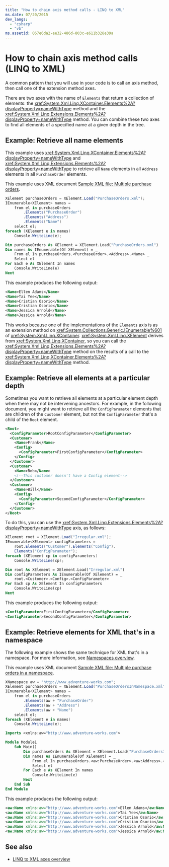 ```yaml
---
title: "How to chain axis method calls - LINQ to XML"
ms.date: 07/20/2015
dev_langs:
  - "csharp"
  - "vb"
ms.assetid: 067e6da2-ee32-486d-803c-e611b328e39a
---
```


# How to chain axis method calls (LINQ to XML)

A common pattern that you will use in your code is to call an axis method, then call one of the extension method axes.

There are two axes with the name of `Elements` that return a collection of elements: the <xref:System.Xml.Linq.XContainer.Elements%2A?displayProperty=nameWithType> method and the <xref:System.Xml.Linq.Extensions.Elements%2A?displayProperty=nameWithType> method. You can combine these two axes to find all elements of a specified name at a given depth in the tree.

## Example: Retrieve all name elements

This example uses <xref:System.Xml.Linq.XContainer.Elements%2A?displayProperty=nameWithType> and <xref:System.Xml.Linq.Extensions.Elements%2A?displayProperty=nameWithType> to retrieve all `Name` elements in all `Address` elements in all `PurchaseOrder` elements.

This example uses XML document [Sample XML file: Multiple purchase orders](sample-xml-file-multiple-purchase-orders.md).

```csharp
XElement purchaseOrders = XElement.Load("PurchaseOrders.xml");
IEnumerable<XElement> names =
    from el in purchaseOrders
        .Elements("PurchaseOrder")
        .Elements("Address")
        .Elements("Name")
    select el;
foreach (XElement e in names)
    Console.WriteLine(e);
```

```vb
Dim purchaseOrders As XElement = XElement.Load("PurchaseOrders.xml")
Dim names As IEnumerable(Of XElement) = _
    From el In purchaseOrders.<PurchaseOrder>.<Address>.<Name> _
    Select el
For Each e As XElement In names
    Console.WriteLine(e)
Next
```

This example produces the following output:

```xml
<Name>Ellen Adams</Name>
<Name>Tai Yee</Name>
<Name>Cristian Osorio</Name>
<Name>Cristian Osorio</Name>
<Name>Jessica Arnold</Name>
<Name>Jessica Arnold</Name>
```

This works because one of the implementations of the `Elements` axis is as an extension method on <xref:System.Collections.Generic.IEnumerable%601> of <xref:System.Xml.Linq.XContainer>. <xref:System.Xml.Linq.XElement> derives from <xref:System.Xml.Linq.XContainer>, so you can call the <xref:System.Xml.Linq.Extensions.Elements%2A?displayProperty=nameWithType> method on the results of a call to the <xref:System.Xml.Linq.XContainer.Elements%2A?displayProperty=nameWithType> method.

## Example: Retrieve all elements at a particular depth

Sometimes you want to retrieve all elements at a particular element depth when there may not be intervening ancestors. For example, in the following document, you might want to retrieve all the `ConfigParameter` elements that are children of the `Customer` element, but not the `ConfigParameter` that's a child of the `Root` element.

```xml
<Root>
  <ConfigParameter>RootConfigParameter</ConfigParameter>
  <Customer>
    <Name>Frank</Name>
    <Config>
      <ConfigParameter>FirstConfigParameter</ConfigParameter>
    </Config>
  </Customer>
  <Customer>
    <Name>Bob</Name>
    <!--This customer doesn't have a Config element-->
  </Customer>
  <Customer>
    <Name>Bill</Name>
    <Config>
      <ConfigParameter>SecondConfigParameter</ConfigParameter>
    </Config>
  </Customer>
</Root>
```

 To do this, you can use the <xref:System.Xml.Linq.Extensions.Elements%2A?displayProperty=nameWithType> axis, as follows:

```csharp
XElement root = XElement.Load("Irregular.xml");
IEnumerable<XElement> configParameters =
    root.Elements("Customer").Elements("Config").
    Elements("ConfigParameter");
foreach (XElement cp in configParameters)
    Console.WriteLine(cp);
```

```vb
Dim root As XElement = XElement.Load("Irregular.xml")
Dim configParameters As IEnumerable(Of XElement) = _
    root.<Customer>.<Config>.<ConfigParameter>
For Each cp As XElement In configParameters
    Console.WriteLine(cp)
Next
```

This example produces the following output:

```xml
<ConfigParameter>FirstConfigParameter</ConfigParameter>
<ConfigParameter>SecondConfigParameter</ConfigParameter>
```

## Example: Retrieve elements for XML that's in a namespace

The following example shows the same technique for XML that's in a namespace. For more information, see [Namespaces overview](namespaces-overview.md).

This example uses XML document [Sample XML file: Multiple purchase orders in a namespace](sample-xml-file-multiple-purchase-orders-namespace.md).

```csharp
XNamespace aw = "http://www.adventure-works.com";
XElement purchaseOrders = XElement.Load("PurchaseOrdersInNamespace.xml");
IEnumerable<XElement> names =
    from el in purchaseOrders
        .Elements(aw + "PurchaseOrder")
        .Elements(aw + "Address")
        .Elements(aw + "Name")
    select el;
foreach (XElement e in names)
    Console.WriteLine(e);
```

```vb
Imports <xmlns:aw="http://www.adventure-works.com">

Module Module1
    Sub Main()
        Dim purchaseOrders As XElement = XElement.Load("PurchaseOrdersInNamespace.xml")
        Dim names As IEnumerable(Of XElement) = _
            From el In purchaseOrders.<aw:PurchaseOrder>.<aw:Address>.<aw:Name> _
            Select el
        For Each e As XElement In names
            Console.WriteLine(e)
        Next
    End Sub
End Module
```

This example produces the following output:

```xml
<aw:Name xmlns:aw="http://www.adventure-works.com">Ellen Adams</aw:Name>
<aw:Name xmlns:aw="http://www.adventure-works.com">Tai Yee</aw:Name>
<aw:Name xmlns:aw="http://www.adventure-works.com">Cristian Osorio</aw:Name>
<aw:Name xmlns:aw="http://www.adventure-works.com">Cristian Osorio</aw:Name>
<aw:Name xmlns:aw="http://www.adventure-works.com">Jessica Arnold</aw:Name>
<aw:Name xmlns:aw="http://www.adventure-works.com">Jessica Arnold</aw:Name>
```

## See also

- [LINQ to XML axes overview](linq-xml-axes-overview.md)

